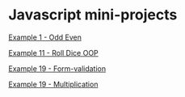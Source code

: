 # Javascript mini-projects

[Example 1 - Odd Even ](https://maryam-azizi.github.io/javascript-miniprojects/ex1-even-odd-number/) 

[Example 11 - Roll Dice OOP](https://maryam-azizi.github.io/javascript-miniprojects/ex11-roll-oop/)

[Example 19 - Form-validation](https://maryam-azizi.github.io/javascript-miniprojects/ex19-form-validation/)

[Example 19 - Multiplication](https://maryam-azizi.github.io/javascript-miniprojects/ex20-multiplication/)